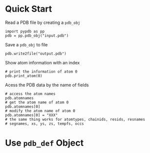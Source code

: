 # Quick Start
Read a PDB file by creating a `pdb_obj`
```
import pypdb as pp
pdb = pp.pdb_obj("input.pdb")
```
Save a `pdb_obj` to file
```
pdb.write2file("output.pdb")
```
Show atom information with an index
```
# print the information of atom 0
pdb.print_atom(0)
```
Acess the PDB data by the name of fields
```
# access the atom names
pdb.atomnames
# get the atom name of atom 0
pdb.atomnames[0]
# modify the atom name of atom 0
pdb.atomnames[0] = "XXX"
# the same thing works for atomtypes, chainids, resids, resnames
# segnames, xs, ys, zs, tempfs, occs
```
# Use `pdb_def` Object
